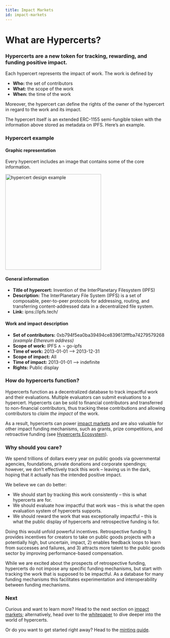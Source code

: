 ```yaml
---
title: Impact Markets
id: impact-markets
---
```


# What are Hypercerts?

### Hypercerts are a new token for tracking, rewarding, and funding positive impact.

Each hypercert represents the impact of work. The work is defined by

- **Who:** the set of contributors 
- **What:** the scope of the work
- **When:** the time of the work 

Moreover, the hypercert can define the rights of the owner of the hypercert in regard to the work and its impact.

The hypercert itself is an extended ERC-1155 semi-fungible token with the information above stored as metadata on IPFS. Here’s an example.

### Hypercert example

#### Graphic representation

Every hypercert includes an image that contains some of the core information.

<img src="/img/hypercert_example_IPFS.png" alt="hypercert design example" width="300"/>

#### General information

- **Title of hypercert:** Invention of the InterPlanetary Filesystem (IPFS)
- **Description:** The InterPlanetary File System (IPFS) is a set of composable, peer-to-peer protocols for addressing, routing, and transferring content-addressed data in a decentralized file system.
- **Link:** ipns://ipfs.tech/

#### Work and impact description

- **Set of contributors:** 0xb794f5ea0ba39494ce839613fffba74279579268 _(example Ethereum address)_
- **Scope of work:** IPFS ∧ ¬ go-ipfs
- **Time of work:** 2013-01-01 --> 2013-12-31
- **Scope of impact:** All
- **Time of impact:** 2013-01-01 --> indefinite
- **Rights:** Public display

### How do hypercerts function?
Hypercerts function as a decentralized database to track impactful work and their evaluations. Multiple evaluators can submit evaluations to a hypercert. Hypercerts can be sold to financial contributors and transferred to non-financial contributors, thus tracking these contributions and allowing contributors to *claim the impact* of the work.

As a result, hypercerts can power [impact markets](intro/impact-markets.md) and are also valuable for other impact funding mechanisms, such as grants, prize competitions, and retroactive funding (see [Hypercerts Ecosystem](intro/hypercerts-ecosystem.md)).

### Why should you care?

We spend trillions of dollars every year on public goods via governmental agencies, foundations, private donations and corporate spendings; however, we don’t effectively track this work – leaving us in the dark, hoping that it actually has the intended positive impact.

We believe we can do better:

- We should start by tracking this work consistently – this is what hypercerts are for.
- We should evaluate how impactful that work was – this is what the open evaluation system of hypercerts supports.
- We should reward the work that was exceptionally impactful – this is what the public display of hypercerts and retrospective funding is for.

Doing this would unfold powerful incentives. Retrospective funding 1) provides incentives for creators to take on public goods projects with a potentially high, but uncertain, impact, 2) enables feedback loops to learn from successes and failures, and 3) attracts more talent to the public goods sector by improving performance-based compensation.

While we are excited about the prospects of retrospective funding, hypercerts do not impose any specific funding mechanisms, but start with tracking the work that is supposed to be impactful. As a database for many funding mechanisms this facilitates experimentation and interoperability between funding mechanisms.

### Next

Curious and want to learn more? Head to the next section on [impact markets](intro/impact-markets.md); alternatively, head over to the [whitepaper](whitepaper/whitepaper-intro.md) to dive deeper into the world of hypercerts.

Or do you want to get started right away? Head to the [minting guide](guide/start.md).